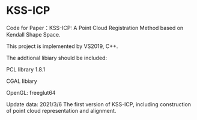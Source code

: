 # KSS-ICP

Code for Paper：KSS-ICP: A Point Cloud Registration Method based on Kendall Shape Space.

This project is implemented by VS2019, C++.

The addtional libiary should be included:

PCL library 1.8.1

CGAL libiary

OpenGL: freeglut64

Update data:
2021/3/6 The first version of KSS-ICP, including construction of point cloud representation and alignment. 


